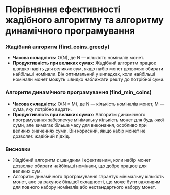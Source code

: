 # Порівняння ефективності жадібного алгоритму та алгоритму динамічного програмування

### Жадібний алгоритм (find_coins_greedy)
- **Часова складність:** O(N), де N — кількість номіналів монет.
- **Продуктивність при великих сумах:** Жадібний алгоритм працює швидко навіть для великих сум, якщо набір монет дозволяє обирати найбільші номінали. Він оптимальний у випадках, коли найбільші номінали монет можуть швидко наближати решту до потрібної суми.

### Алгоритм динамічного програмування (find_min_coins)
- **Часова складність:** O(N * M), де N — кількість номіналів монет, M — сума, яку потрібно видати.
- **Продуктивність при великих сумах:** Алгоритм динамічного програмування забезпечує мінімальну кількість монет для будь-якої суми, але вимагає більше часу для виконання, особливо при великих значеннях суми. Він корисний, якщо набір монет не дозволяє жадібний підхід.

### Висновки
- Жадібний алгоритм є швидким і ефективним, коли набір монет дозволяє обирати найбільші номінали, що добре працює для великих сум.
- Алгоритм динамічного програмування гарантує мінімальну кількість монет, але за рахунок більшої складності, що може бути важливим для повного набору номіналів або нестандартного набору монет.
